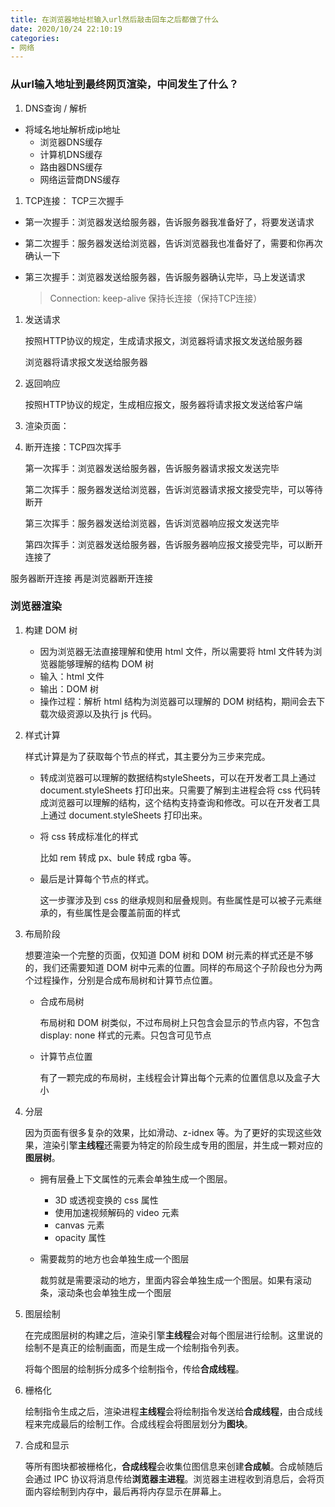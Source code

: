 ```yaml
---
title: 在浏览器地址栏输入url然后敲击回车之后都做了什么
date: 2020/10/24 22:10:19
categories:
- 网络
---
```


###  从url输入地址到最终网页渲染，中间发生了什么？

1. DNS查询 / 解析

- 将域名地址解析成ip地址
  - 浏览器DNS缓存
  - 计算机DNS缓存
  - 路由器DNS缓存
  - 网络运营商DNS缓存

1. TCP连接： TCP三次握手

- 第一次握手：浏览器发送给服务器，告诉服务器我准备好了，将要发送请求

- 第二次握手：服务器发送给浏览器，告诉浏览器我也准备好了，需要和你再次确认一下 

- 第三次握手：浏览器发送给服务器，告诉服务器确认完毕，马上发送请求 

  > Connection: keep-alive 保持长连接（保持TCP连接）

1. 发送请求

   按照HTTP协议的规定，生成请求报文，浏览器将请求报文发送给服务器

   浏览器将请求报文发送给服务器

2. 返回响应

   按照HTTP协议的规定，生成相应报文，服务器将请求报文发送给客户端

3. 渲染页面：

4. 断开连接：TCP四次挥手

   第一次挥手：浏览器发送给服务器，告诉服务器请求报文发送完毕

   第二次挥手：服务器发送给浏览器，告诉浏览器请求报文接受完毕，可以等待断开

   第三次挥手：服务器发送给浏览器，告诉浏览器响应报文发送完毕

   第四次挥手：浏览器发送给服务器，告诉服务器响应报文接受完毕，可以断开连接了

 服务器断开连接 再是浏览器断开连接

###  浏览器渲染

1. 构建 DOM 树

   - 因为浏览器无法直接理解和使用 html 文件，所以需要将 html 文件转为浏览器能够理解的结构 DOM 树
   - 输入：html 文件
   - 输出：DOM 树
   - 操作过程：解析 html 结构为浏览器可以理解的 DOM 树结构，期间会去下载次级资源以及执行 js 代码。

2. 样式计算

   样式计算是为了获取每个节点的样式，其主要分为三步来完成。

   - 转成浏览器可以理解的数据结构styleSheets，可以在开发者工具上通过 document.styleSheets 打印出来。只需要了解到主进程会将 css 代码转成浏览器可以理解的结构，这个结构支持查询和修改。可以在开发者工具上通过 document.styleSheets 打印出来。

   - 将 css 转成标准化的样式

     比如 rem 转成 px、bule 转成 rgba 等。

   - 最后是计算每个节点的样式。

     这一步骤涉及到 css 的继承规则和层叠规则。有些属性是可以被子元素继承的，有些属性是会覆盖前面的样式

3. 布局阶段

   想要渲染一个完整的页面，仅知道 DOM 树和 DOM 树元素的样式还是不够的，我们还需要知道 DOM 树中元素的位置。同样的布局这个子阶段也分为两个过程操作，分别是合成布局树和计算节点位置。

   - 合成布局树

     布局树和 DOM 树类似，不过布局树上只包含会显示的节点内容，不包含 display: none 样式的元素。只包含可见节点

   - 计算节点位置

     有了一颗完成的布局树，主线程会计算出每个元素的位置信息以及盒子大小

4. 分层

   因为页面有很多复杂的效果，比如滑动、z-idnex 等。为了更好的实现这些效果，渲染引擎**主线程**还需要为特定的阶段生成专用的图层，并生成一颗对应的**图层树**。

   - 拥有层叠上下文属性的元素会单独生成一个图层。

     - 3D 或透视变换的 css 属性
     - 使用加速视频解码的 video 元素
     - canvas 元素
     - opacity 属性

   - 需要裁剪的地方也会单独生成一个图层

     裁剪就是需要滚动的地方，里面内容会单独生成一个图层。如果有滚动条，滚动条也会单独生成一个图层

5. 图层绘制

   在完成图层树的构建之后，渲染引擎**主线程**会对每个图层进行绘制。这里说的绘制不是真正的绘制画面，而是生成一个绘制指令列表。

   将每个图层的绘制拆分成多个绘制指令，传给**合成线程**。

6. 栅格化

   绘制指令生成之后，渲染进程**主线程**会将绘制指令发送给**合成线程**，由合成线程来完成最后的绘制工作。合成线程会将图层划分为**图块**。

7. 合成和显示

   等所有图块都被栅格化，**合成线程**会收集位图信息来创建**合成帧**。合成帧随后会通过 IPC 协议将消息传给**浏览器主进程**。浏览器主进程收到消息后，会将页面内容绘制到内存中，最后再将内存显示在屏幕上。